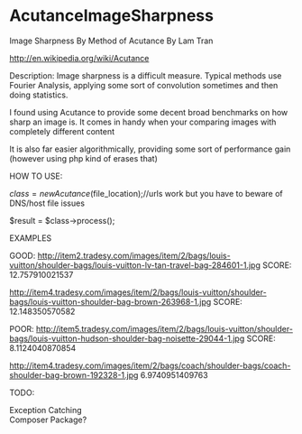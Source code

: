 AcutanceImageSharpness
======================

Image Sharpness By Method of Acutance
By Lam Tran


http://en.wikipedia.org/wiki/Acutance



Description:
Image sharpness is a difficult measure. Typical methods use Fourier Analysis, 
applying some sort of convolution sometimes and then doing statistics. 

I found using Acutance to provide some decent broad benchmarks on how sharp an image is. It comes in handy when your comparing images with completely different content

It is also far easier algorithmically, providing some sort of performance gain 
(however using php kind of erases that)


HOW TO USE:

$class = new Acutance($file_location);//urls work but you have to beware of DNS/host file issues

$result = $class->process();


EXAMPLES

GOOD:
http://item2.tradesy.com/images/item/2/bags/louis-vuitton/shoulder-bags/louis-vuitton-lv-tan-travel-bag-284601-1.jpg
SCORE: 12.757910021537

http://item4.tradesy.com/images/item/2/bags/louis-vuitton/shoulder-bags/louis-vuitton-shoulder-bag-brown-263968-1.jpg
SCORE: 12.148350570582

POOR:
http://item5.tradesy.com/images/item/2/bags/louis-vuitton/shoulder-bags/louis-vuitton-hudson-shoulder-bag-noisette-29044-1.jpg
SCORE: 8.1124040870854

http://item4.tradesy.com/images/item/2/bags/coach/shoulder-bags/coach-shoulder-bag-brown-192328-1.jpg
6.9740951409763

TODO:

Exception Catching<br>
Composer Package?<br>

